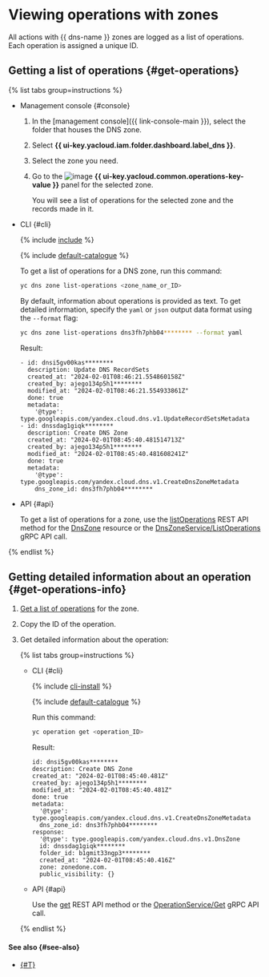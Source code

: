 # Viewing operations with zones

All actions with {{ dns-name }} zones are logged as a list of operations. Each operation is assigned a unique ID.

## Getting a list of operations {#get-operations}

{% list tabs group=instructions %}

- Management console {#console}

  1. In the [management console]({{ link-console-main }}), select the folder that houses the DNS zone.
  1. Select **{{ ui-key.yacloud.iam.folder.dashboard.label_dns }}**.
  1. Select the zone you need.
  1. Go to the ![image](../../_assets/operations.svg) **{{ ui-key.yacloud.common.operations-key-value }}** panel for the selected zone.

      You will see a list of operations for the selected zone and the records made in it.

- CLI {#cli}

  {% include [include](../../_includes/cli-install.md) %}

  {% include [default-catalogue](../../_includes/default-catalogue.md) %}

  To get a list of operations for a DNS zone, run this command:

  ```bash
  yc dns zone list-operations <zone_name_or_ID>
  ```

  By default, information about operations is provided as text. To get detailed information, specify the `yaml` or `json` output data format using the `--format` flag:

  ```bash
  yc dns zone list-operations dns3fh7phb04******** --format yaml
  ```

  Result:

  ```text
  - id: dnsi5gv00kas********
    description: Update DNS RecordSets
    created_at: "2024-02-01T08:46:21.554860158Z"
    created_by: ajego134p5h1********
    modified_at: "2024-02-01T08:46:21.554933861Z"
    done: true
    metadata:
      '@type': type.googleapis.com/yandex.cloud.dns.v1.UpdateRecordSetsMetadata
  - id: dnssdag1giqk********
    description: Create DNS Zone
    created_at: "2024-02-01T08:45:40.481514713Z"
    created_by: ajego134p5h1********
    modified_at: "2024-02-01T08:45:40.481608241Z"
    done: true
    metadata:
      '@type': type.googleapis.com/yandex.cloud.dns.v1.CreateDnsZoneMetadata
      dns_zone_id: dns3fh7phb04********
  ```

- API {#api}

  To get a list of operations for a zone, use the [listOperations](../api-ref/DnsZone/listOperations.md) REST API method for the [DnsZone](../api-ref/DnsZone/index.md) resource or the [DnsZoneService/ListOperations](../api-ref/grpc/dns_zone_service.md#ListOperations) gRPC API call.

{% endlist %}

## Getting detailed information about an operation {#get-operations-info}

1. [Get a list of operations](#get-operations) for the zone.
1. Copy the ID of the operation.
1. Get detailed information about the operation:

    {% list tabs group=instructions %}

    - CLI {#cli}

      {% include [cli-install](../../_includes/cli-install.md) %}

      {% include [default-catalogue](../../_includes/default-catalogue.md) %}

      Run this command:

      ```bash
      yc operation get <operation_ID>
      ```

      Result:

      ```text
      id: dnsi5gv00kas********
      description: Create DNS Zone
      created_at: "2024-02-01T08:45:40.481Z"
      created_by: ajego134p5h1********
      modified_at: "2024-02-01T08:45:40.481Z"
      done: true
      metadata:
        '@type': type.googleapis.com/yandex.cloud.dns.v1.CreateDnsZoneMetadata
        dns_zone_id: dns3fh7phb04********
      response:
        '@type': type.googleapis.com/yandex.cloud.dns.v1.DnsZone
        id: dnssdag1giqk********
        folder_id: b1gmit33ngp3********
        created_at: "2024-02-01T08:45:40.416Z"
        zone: zonedone.com.
        public_visibility: {}
      ```

    - API {#api}

      Use the [get](../../api-design-guide/concepts/operation.md#monitoring) REST API method or the [OperationService/Get](../api-ref/grpc/operation_service.md#Get) gRPC API call.

    {% endlist %}

#### See also {#see-also}

* [{#T}](../../api-design-guide/concepts/about-async.md)